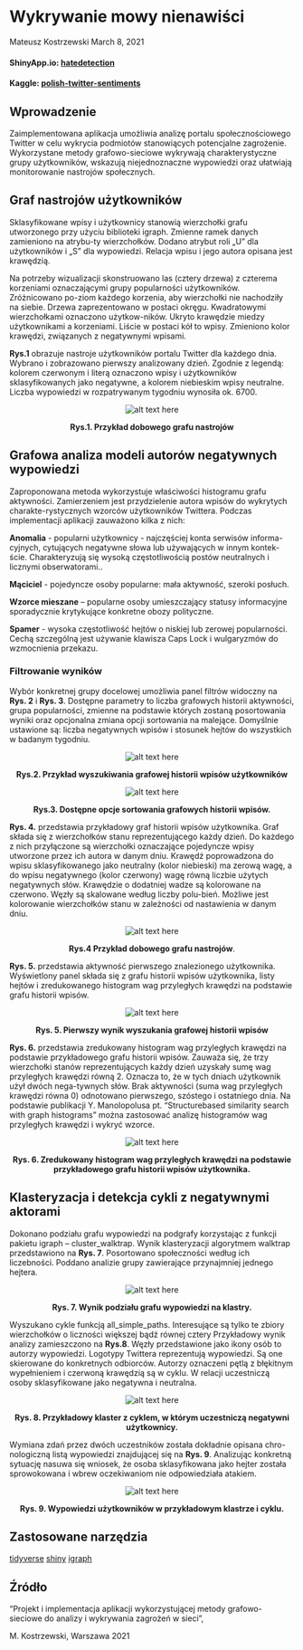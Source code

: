 Wykrywanie mowy nienawiści
================
Mateusz Kostrzewski
March 8, 2021

#### ShinyApp.io: [hatedetection](https://matheok.shinyapps.io/hatedetection/)

#### Kaggle: [polish-twitter-sentiments](https://www.kaggle.com/mateuszkostrzewski/polish-twitter-sentiments)

## Wprowadzenie

Zaimplementowana aplikacja umożliwia analizę portalu społecznościowego
Twitter w celu wykrycia podmiotów stanowiących potencjalne zagrożenie.
Wykorzystane metody grafowo-sieciowe wykrywają charakterystyczne grupy
użytkowników, wskazują niejednoznaczne wypowiedzi oraz ułatwiają
monitorowanie nastrojów społecznych.

## Graf nastrojów użytkowników

Sklasyfikowane wpisy i użytkownicy stanowią wierzchołki grafu
utworzonego przy użyciu biblioteki igraph. Zmienne ramek danych
zamieniono na atrybu-ty wierzchołków. Dodano atrybut roli „U” dla
użytkowników i „S” dla wypowiedzi. Relacja wpisu i jego autora opisana
jest krawędzią.

Na potrzeby wizualizacji skonstruowano las (cztery drzewa) z czterema
korzeniami oznaczającymi grupy popularności użytkowników. Zróżnicowano
po-ziom każdego korzenia, aby wierzchołki nie nachodziły na siebie.
Drzewa zaprezentowano w postaci okręgu. Kwadratowymi wierzchołkami
oznaczono użytkow-ników. Ukryto krawędzie miedzy użytkownikami a
korzeniami. Liście w postaci kół to wpisy. Zmieniono kolor krawędzi,
związanych z negatywnymi wpisami.

**Rys.1** obrazuje nastroje użytkowników portalu Twitter dla każdego
dnia. Wybrano i zobrazowano pierwszy analizowany dzień. Zgodnie z
legendą: kolorem czerwonym i literą oznaczono wpisy i użytkowników
sklasyfikowanych jako negatywne, a kolorem niebieskim wpisy neutralne.
Liczba wypowiedzi w rozpatrywanym tygodniu wynosiła ok. 6700.

<center>

![alt text here](Diagrams/1.png)

</center>

<center>

**Rys.1. Przykład dobowego grafu nastrojów**

</center>

## Grafowa analiza modeli autorów negatywnych wypowiedzi

Zaproponowana metoda wykorzystuje właściwości histogramu grafu
aktywności. Zamierzeniem jest przydzielenie autora wpisów do wykrytych
charakte-rystycznych wzorców użytkowników Twittera. Podczas
implementacji aplikacji zauważono kilka z nich:

**Anomalia** - popularni użytkownicy - najczęściej konta serwisów
informa-cyjnych, cytujących negatywne słowa lub używających w innym
kontek-ście. Charakteryzują się wysoką częstotliwością postów
neutralnych i licznymi obserwatorami..

**Mąciciel** - pojedyncze osoby popularne: mała aktywność, szeroki
posłuch.

**Wzorce mieszane** – popularne osoby umieszczający statusy informacyjne
sporadycznie krytykujące konkretne obozy polityczne.

**Spamer** - wysoka częstotliwość hejtów o niskiej lub zerowej
popularności. Cechą szczególną jest używanie klawisza Caps Lock i
wulgaryzmów do wzmocnienia przekazu.

### Filtrowanie wyników

Wybór konkretnej grupy docelowej umożliwia panel filtrów widoczny na
**Rys. 2** i **Rys. 3**. Dostępne parametry to liczba grafowych historii
aktywności, grupa popularności, zmienne na podstawie których zostaną
posortowania wyniki oraz opcjonalna zmiana opcji sortowania na malejące.
Domyślnie ustawione są: liczba negatywnych wpisów i stosunek hejtów do
wszystkich w badanym tygodniu.

<center>

![alt text here](Diagrams/4.png)

</center>

<center>

**Rys.2. Przykład wyszukiwania grafowej historii wpisów użytkowników**

</center>

<center>

![alt text here](Diagrams/5.png)

</center>

<center>

**Rys.3. Dostępne opcje sortowania grafowych historii wpisów.**

</center>

**Rys. 4.** przedstawia przykładowy graf historii wpisów użytkownika.
Graf składa się z wierzchołków stanu reprezentującego każdy dzień. Do
każdego z nich przyłączone są wierzchołki oznaczające pojedyncze wpisy
utworzone przez ich autora w danym dniu. Krawędź poprowadzona do wpisu
sklasyfikowanego jako neutralny (kolor niebieski) ma zerową wagę, a do
wpisu negatywnego (kolor czerwony) wagę równą liczbie użytych
negatywnych słów. Krawędzie o dodatniej wadze są kolorowane na czerwono.
Węzły są skalowane według liczby polu-bień. Możliwe jest kolorowanie
wierzchołków stanu w zależności od nastawienia w danym dniu.

<center>

![alt text here](Diagrams/6.png)

</center>

<center>

**Rys.4 Przykład dobowego grafu nastrojów**.

</center>

**Rys. 5.** przedstawia aktywność pierwszego znalezionego użytkownika.
Wyświetlony panel składa się z grafu historii wpisów użytkownika, listy
hejtów i zredukowanego histogram wag przyległych krawędzi na podstawie
grafu historii wpisów.

<center>

![alt text here](Diagrams/3.png)

</center>

<center>

**Rys. 5. Pierwszy wynik wyszukania grafowej historii wpisów**

</center>

**Rys. 6.** przedstawia zredukowany histogram wag przyległych krawędzi
na podstawie przykładowego grafu historii wpisów. Zauważa się, że trzy
wierzchołki stanów reprezentujących każdy dzień uzyskały sumę wag
przyległych krawędzi równą 2. Oznacza to, że w tych dniach użytkownik
użył dwóch nega-tywnych słów. Brak aktywności (suma wag przyległych
krawędzi równa 0) odnotowano pierwszego, szóstego i ostatniego dnia. Na
podstawie publikacji Y. Manolopolusa pt. “Structurebased similarity
search with graph histograms” można zastosować analizę histogramów wag
przyległych krawędzi i wykryć wzorce.

<center>

![alt text here](Diagrams/7.png)

</center>

<center>

**Rys. 6. Zredukowany histogram wag przyległych krawędzi na podstawie
przykładowego grafu historii wpisów użytkownika.**

</center>

## Klasteryzacja i detekcja cykli z negatywnymi aktorami

Dokonano podziału grafu wypowiedzi na podgrafy korzystając z funkcji
pakietu igraph – cluster\_walktrap. Wynik klasteryzacji algorytmem
walktrap przedstawiono na **Rys. 7**. Posortowano społeczności według
ich liczebności. Poddano analizie grupy zawierające przynajmniej jednego
hejtera.

<center>

![alt text here](Diagrams/8.png)

</center>

<center>

**Rys. 7. Wynik podziału grafu wypowiedzi na klastry.**

</center>

Wyszukano cykle funkcją all\_simple\_paths. Interesujące są tylko te
zbiory wierzchołków o liczności większej bądź równej cztery Przykładowy
wynik analizy zamieszczono na **Rys.8**. Węzły przedstawione jako ikony
osób to autorzy wypowiedzi. Logotypy Twittera reprezentują wypowiedzi.
Są one skierowane do konkretnych odbiorców. Autorzy oznaczeni pętlą z
błękitnym wypełnieniem i czerwoną krawędzią są w cyklu. W relacji
uczestniczą osoby sklasyfikowane jako negatywna i neutralna.

<center>

![alt text here](Diagrams/9.png)

</center>

<center>

**Rys. 8. Przykładowy klaster z cyklem, w którym uczestniczą negatywni
użytkownicy.**

</center>

Wymiana zdań przez dwóch uczestników została dokładnie opisana
chro-nologiczną listą wypowiedzi znajdującej się na **Rys. 9**.
Analizując konkretną sytuację nasuwa się wniosek, że osoba
sklasyfikowana jako hejter została sprowokowana i wbrew oczekiwaniom nie
odpowiedziała atakiem.

<center>

![alt text here](Diagrams/99.png)

</center>

<center>

**Rys. 9. Wypowiedzi użytkowników w przykładowym klastrze i cyklu.**

</center>

## Zastosowane narzędzia

[tidyverse](https://www.tidyverse.org/)
[shiny](https://shiny.rstudio.com/) [igraph](https://igraph.org/)

## Źródło

“Projekt i implementacja aplikacji wykorzystującej metody
grafowo-sieciowe do analizy i wykrywania zagrożeń w sieci”,

M. Kostrzewski, Warszawa 2021
